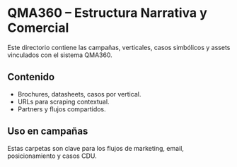 # QMA360 – Estructura Narrativa y Comercial

Este directorio contiene las campañas, verticales, casos simbólicos y assets vinculados con el sistema QMA360.

## Contenido

- Brochures, datasheets, casos por vertical.
- URLs para scraping contextual.
- Partners y flujos compartidos.

## Uso en campañas

Estas carpetas son clave para los flujos de marketing, email, posicionamiento y casos CDU.
